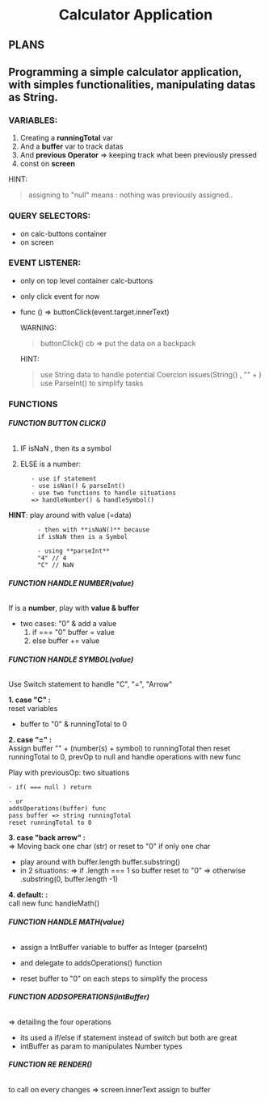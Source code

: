 # <h1 align="center"> Calculator Application </h1>


## **PLANS**
## Programming a simple calculator application, with simples functionalities, manipulating datas as String.


### VARIABLES: 

1. Creating a **runningTotal** var 
2. And a **buffer** var to track datas
3. And **previous Operator**
   => keeping track what been previously pressed
4. const on **screen** 

  HINT: 
> assigning to "null" means : nothing was previously assigned..


### QUERY SELECTORS:
- on calc-buttons container
- on screen 



###  EVENT LISTENER: 

- only on top level container calc-buttons<br/>
- only click event for now<br/>
- func () => buttonClick(event.target.innerText)



  WARNING: <br/>
    
    > buttonClick() cb => put the data on a backpack 

  HINT:

    > use String data to handle potential Coercion issues(String() , "" + )
    > use ParseInt() to simplify tasks  



###  FUNCTIONS



###### **FUNCTION BUTTON CLICK()**

1. IF isNaN , then its a symbol

2. ELSE is a number: 

          - use if statement
          - use isNan() & parseInt()
          - use two functions to handle situations
          => handleNumber() & handleSymbol()


  **HINT**: play around with value (=data) <br/> 

            - then with **isNaN()** because
            if isNaN then is a Symbol

            - using **parseInt** 
            "4" // 4 
            "C" // NaN





###### **FUNCTION HANDLE NUMBER(value)**
If is a **number**, play with **value & buffer** 

  - two cases: "0" & add a value
    1. if === "0" buffer = value
    2. else buffer += value




######  **FUNCTION HANDLE SYMBOL(value)**
Use Switch statement to handle "C", "=",  "Arrow"

**1. case "C" :** <br/>
  reset variables
  - buffer to "0"  & runningTotal to 0

**2. case "=" :** <br/>
  Assign buffer "" + (number(s) + symbol) to runningTotal
  then reset runningTotal to 0, prevOp to null and 
  handle operations with new func 

  Play with previousOp:  two situations <br/>

    - if( === null ) return
    
    - or
    addsOperations(buffer) func
    pass buffer => string runningTotal
    reset runningTotal to 0

**3. case "back arrow" :** <br/>
  => Moving back one char (str) or reset to "0" if only one char
  
  - play around with 
        buffer.length
        buffer.substring()
  - in 2 situations: 
    => if .length === 1 so buffer reset to "0"
    => otherwise .substring(0, buffer.length -1)

**4. default: :** <br/>
  call new func handleMath()





###### **FUNCTION HANDLE MATH(value)**
 - assign a IntBuffer  variable to buffer as Integer (parseInt)
 - and delegate to addsOperations() function 
 
 - reset buffer to "0" on each steps to simplify the process


###### **FUNCTION ADDSOPERATIONS(intBuffer)**
=> detailing the four operations

- its used a if/else if statement instead of switch but both are great
- intBuffer as param to manipulates Number types 




###### **FUNCTION RE RENDER()**
to call on every changes 
      => screen.innerText assign to buffer



